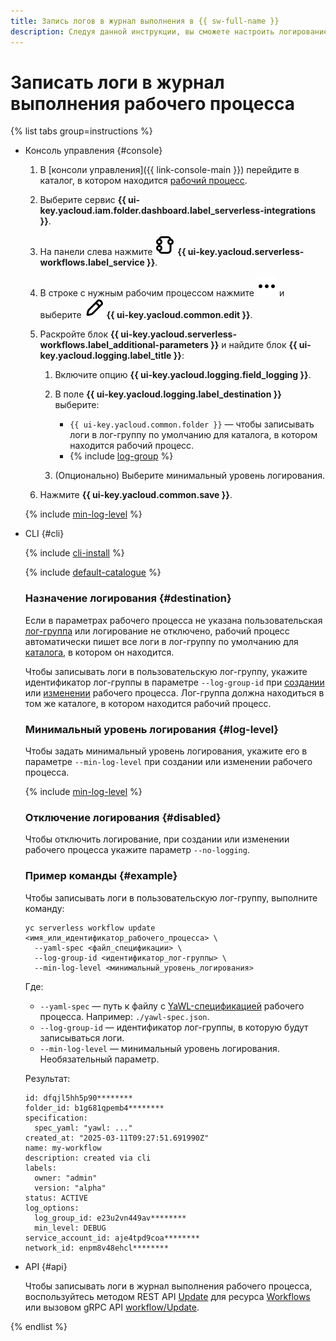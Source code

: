 ```yaml
---
title: Запись логов в журнал выполнения в {{ sw-full-name }}
description: Следуя данной инструкции, вы сможете настроить логирование рабочего процесса.
---
```


# Записать логи в журнал выполнения рабочего процесса

{% list tabs group=instructions %}

- Консоль управления {#console}

  1. В [консоли управления]({{ link-console-main }}) перейдите в каталог, в котором находится [рабочий процесс](../../../concepts/workflows/workflow.md).
  1. Выберите сервис **{{ ui-key.yacloud.iam.folder.dashboard.label_serverless-integrations }}**.
  1. На панели слева нажмите ![image](../../../../_assets/console-icons/graph-node.svg) **{{ ui-key.yacloud.serverless-workflows.label_service }}**.
  1. В строке с нужным рабочим процессом нажмите ![image](../../../../_assets/console-icons/ellipsis.svg) и выберите ![image](../../../../_assets/console-icons/pencil.svg) **{{ ui-key.yacloud.common.edit }}**.
  1. Раскройте блок **{{ ui-key.yacloud.serverless-workflows.label_additional-parameters }}** и найдите блок **{{ ui-key.yacloud.logging.label_title }}**:

      1. Включите опцию **{{ ui-key.yacloud.logging.field_logging }}**.
      1. В поле **{{ ui-key.yacloud.logging.label_destination }}** выберите:

         * `{{ ui-key.yacloud.common.folder }}` — чтобы записывать логи в лог-группу по умолчанию для каталога, в котором находится рабочий процесс.
         * {% include [log-group](../../../../_includes/functions/log-group.md) %}

      1. (Опционально) Выберите минимальный уровень логирования.

  1. Нажмите **{{ ui-key.yacloud.common.save }}**.

  {% include [min-log-level](../../../../_includes/serverless-integrations/min-log-level.md) %}

- CLI {#cli}

  {% include [cli-install](../../../../_includes/cli-install.md) %}

  {% include [default-catalogue](../../../../_includes/default-catalogue.md) %}

  ### Назначение логирования {#destination}

  Если в параметрах рабочего процесса не указана пользовательская [лог-группа](../../../../logging/concepts/log-group.md) или логирование не отключено, рабочий процесс автоматически пишет все логи в лог-группу по умолчанию для [каталога](../../../../resource-manager/concepts/resources-hierarchy.md#folder), в котором он находится.

  Чтобы записывать логи в пользовательскую лог-группу, укажите идентификатор лог-группы в параметре `--log-group-id` при [создании](create-yawl.md) или [изменении](update.md) рабочего процесса. Лог-группа должна находиться в том же каталоге, в котором находится рабочий процесс.

  ### Минимальный уровень логирования {#log-level}

  Чтобы задать минимальный уровень логирования, укажите его в параметре `--min-log-level` при создании или изменении рабочего процесса.

  {% include [min-log-level](../../../../_includes/serverless-integrations/min-log-level.md) %}

  ### Отключение логирования {#disabled}

  Чтобы отключить логирование, при создании или изменении рабочего процесса укажите параметр `--no-logging`.

  ### Пример команды {#example}

  Чтобы записывать логи в пользовательскую лог-группу, выполните команду:

  ```
  yc serverless workflow update <имя_или_идентификатор_рабочего_процесса> \
    --yaml-spec <файл_спецификации> \
    --log-group-id <идентификатор_лог-группы> \
    --min-log-level <минимальный_уровень_логирования>
  ```

  Где:

  * `--yaml-spec` — путь к файлу с [YaWL-спецификацией](../../../concepts/workflows/yawl/index.md) рабочего процесса. Например: `./yawl-spec.json`.
  * `--log-group-id` — идентификатор лог-группы, в которую будут записываться логи.
  * `--min-log-level` — минимальный уровень логирования. Необязательный параметр.

  Результат:

  ```text
  id: dfqjl5hh5p90********
  folder_id: b1g681qpemb4********
  specification:
    spec_yaml: "yawl: ..."
  created_at: "2025-03-11T09:27:51.691990Z"
  name: my-workflow
  description: created via cli
  labels:
    owner: "admin"
    version: "alpha"
  status: ACTIVE
  log_options:
    log_group_id: e23u2vn449av********
    min_level: DEBUG
  service_account_id: aje4tpd9coa********
  network_id: enpm8v48ehcl********
  ```

- API {#api}

  Чтобы записывать логи в журнал выполнения рабочего процесса, воспользуйтесь методом REST API [Update](../../../../serverless-integrations/workflows/api-ref/Workflow/update.md) для ресурса [Workflows](../../../../serverless-integrations/workflows/api-ref/Workflow/index.md) или вызовом gRPC API [workflow/Update](../../../../serverless-integrations/workflows/api-ref/grpc/Workflow/update.md).

{% endlist %}